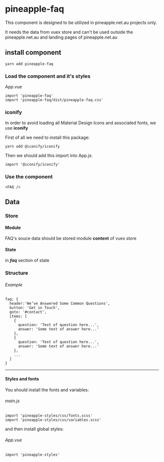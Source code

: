 # pineapple-faq

This component is designed to be utilized in pineapple.net.au projects only.

It needs the data from vuex store and can't be used outside the pineapple.net.au and landing pages of pineapple.net.au

## install component
```
yarn add pineapple-faq
```

### Load the component and it's styles

App.vue
```
import 'pineapple-faq'
import 'pineapple-faq/dist/pineapple-faq.css'
```

### iconify

In order to avoid loading all Material Design Icons and associated fonts, we use **iconify**

First of all we need to install this package:
```
yarn add @iconify/iconify
```

Then we should add this import into App.js:
```
import '@iconify/iconify'
```

### Use the component

```
<FAQ />
```

## Data

### Store

#### Module

FAQ's souce data should be stored module **content** of vuex store

#### State

in **_faq_** section of state

### Structure

###### Example

```
faq: {
  header:'We’ve Answered Some Common Questions',
  button: 'Get in Touch',
  goto: '#contact',
  items: [
    {
      question: 'Text of question here...',
      answer: 'Some text of answer here...'
    },
    {
      question: 'Text of question here...',
      answer: 'Some text of answer here...'
    },
    ...
  ]
}
```

_____________________________

#### Styles and fonts

You should install the fonts and variables:

###### main.js
```
import 'pineapple-styles/css/fonts.scss'
import 'pineapple-styles/css/variables.scss'
```

and then install global styles:

###### App.vue
```
import 'pineapple-styles'
```
